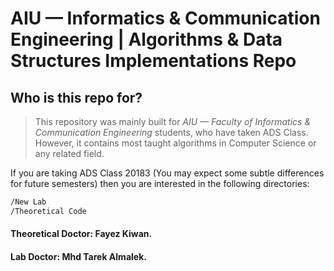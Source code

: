 # AIU — Informatics & Communication Engineering | Algorithms & Data Structures Implementations Repo

## Who is this repo for?
> This repository was mainly built for _AIU — Faculty of Informatics & Communication Engineering_ students, who have taken ADS Class.
> However, it contains most taught algorithms in Computer Science or any related field.

If you are taking ADS Class 20183 (You may expect some subtle differences for future semesters) then you are interested in the following directories: 
```bash
/New Lab
/Theoretical Code
```


#### Theoretical Doctor: Fayez Kiwan. ####
#### Lab Doctor: Mhd Tarek Almalek. ####

